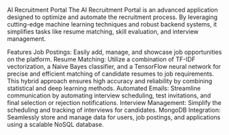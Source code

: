 AI Recruitment Portal
The AI Recruitment Portal is an advanced application designed to optimize and automate the recruitment process. By leveraging cutting-edge machine learning techniques and robust backend systems, it simplifies tasks like resume matching, skill evaluation, and interview management.

Features
Job Postings: Easily add, manage, and showcase job opportunities on the platform.
Resume Matching: Utilize a combination of TF-IDF vectorization, a Naive Bayes classifier, and a TensorFlow neural network for precise and efficient matching of candidate resumes to job requirements. This hybrid approach ensures high accuracy and reliability by combining statistical and deep learning methods.
Automated Emails: Streamline communication by automating interview scheduling, test invitations, and final selection or rejection notifications.
Interview Management: Simplify the scheduling and tracking of interviews for candidates.
MongoDB Integration: Seamlessly store and manage data for users, job postings, and applications using a scalable NoSQL database.